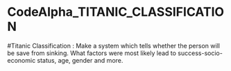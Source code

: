 # CodeAlpha_TITANIC_CLASSIFICATION

#Titanic Classification : Make a system which tells whether the person will be save from sinking. What factors were most likely lead to success-socio-economic status, age, gender and more.
